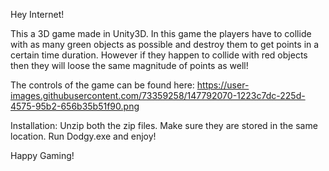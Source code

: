 Hey Internet!

This a 3D game made in Unity3D. In this game the players have to collide with as many green objects as possible and destroy them to get points in a certain time duration.
However if they happen to collide with red objects then they will loose the same magnitude of points as well!

The controls of the game can be found here: https://user-images.githubusercontent.com/73359258/147792070-1223c7dc-225d-4575-95b2-656b35b51f90.png

Installation:
Unzip both the zip files. Make sure they are stored in the same location. Run Dodgy.exe and enjoy!

Happy Gaming!


